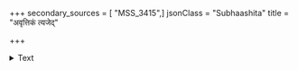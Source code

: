 +++
secondary_sources = [ "MSS_3415",]
jsonClass = "Subhaashita"
title = "अवृत्तिकं त्यजेद्"

+++

<details><summary>Text</summary>

अवृत्तिकं त्यजेद् देशं वृत्तिं सोपद्रवां त्यजेत्।  
त्यजेन् मायाविनं मित्रं धनं प्राणहरं त्यजेत्॥
</details>
